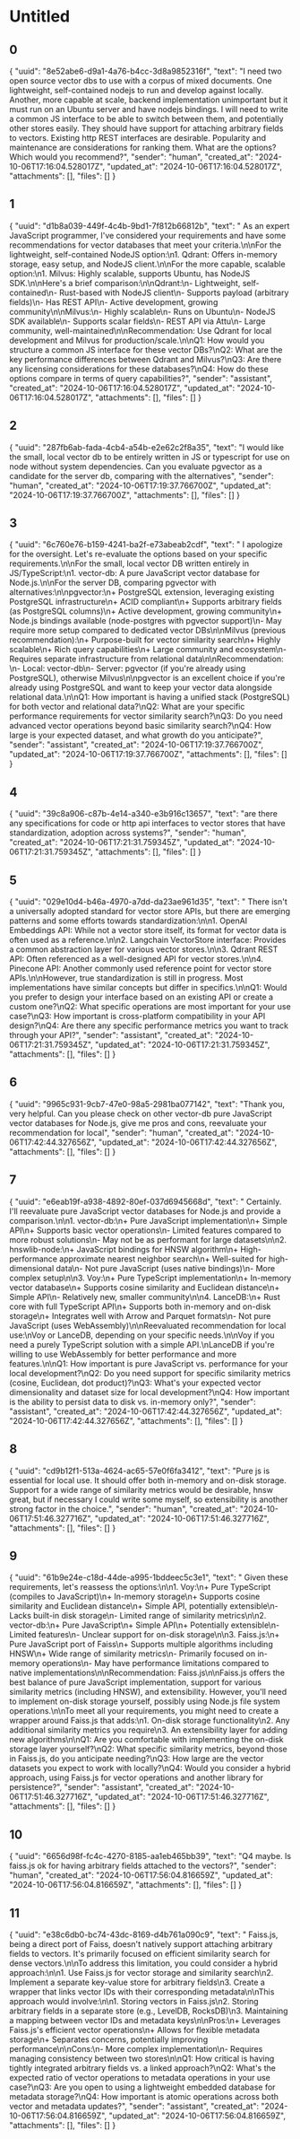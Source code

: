 # Untitled

## 0

{
  "uuid": "8e52abe6-d9a1-4a76-b4cc-3d8a9852316f",
  "text": "I need two open source vector dbs to use with a corpus of mixed documents. One lightweight, self-contained nodejs to run and develop against locally. Another, more capable at scale, backend implementation unimportant but it must run on an Ubuntu server and have nodejs bindings. I will need to write a common JS interface to be able to switch between them, and potentially other stores easily. They should have support for attaching arbitrary fields to vectors. Existing http REST interfaces are desirable. Popularity and maintenance are considerations for ranking them.   What are the options? Which would you recommend?",
  "sender": "human",
  "created_at": "2024-10-06T17:16:04.528017Z",
  "updated_at": "2024-10-06T17:16:04.528017Z",
  "attachments": [],
  "files": []
}

## 1

{
  "uuid": "d1b8a039-449f-4c4b-9bd1-7f812b66812b",
  "text": " As an expert JavaScript programmer, I've considered your requirements and have some recommendations for vector databases that meet your criteria.\n\nFor the lightweight, self-contained NodeJS option:\n1. Qdrant: Offers in-memory storage, easy setup, and NodeJS client.\n\nFor the more capable, scalable option:\n1. Milvus: Highly scalable, supports Ubuntu, has NodeJS SDK.\n\nHere's a brief comparison:\n\nQdrant:\n- Lightweight, self-contained\n- Rust-based with NodeJS client\n- Supports payload (arbitrary fields)\n- Has REST API\n- Active development, growing community\n\nMilvus:\n- Highly scalable\n- Runs on Ubuntu\n- NodeJS SDK available\n- Supports scalar fields\n- REST API via Attu\n- Large community, well-maintained\n\nRecommendation: Use Qdrant for local development and Milvus for production/scale.\n\nQ1: How would you structure a common JS interface for these vector DBs?\nQ2: What are the key performance differences between Qdrant and Milvus?\nQ3: Are there any licensing considerations for these databases?\nQ4: How do these options compare in terms of query capabilities?",
  "sender": "assistant",
  "created_at": "2024-10-06T17:16:04.528017Z",
  "updated_at": "2024-10-06T17:16:04.528017Z",
  "attachments": [],
  "files": []
}

## 2

{
  "uuid": "287fb6ab-fada-4cb4-a54b-e2e62c2f8a35",
  "text": "I would like the small, local vector db to be entirely written in JS or typescript for use on node without system dependencies. Can you evaluate pgvector as a candidate for the server db, comparing with the alternatives",
  "sender": "human",
  "created_at": "2024-10-06T17:19:37.766700Z",
  "updated_at": "2024-10-06T17:19:37.766700Z",
  "attachments": [],
  "files": []
}

## 3

{
  "uuid": "6c760e76-b159-4241-ba2f-e73abeab2cdf",
  "text": " I apologize for the oversight. Let's re-evaluate the options based on your specific requirements.\n\nFor the small, local vector DB written entirely in JS/TypeScript:\n1. vector-db: A pure JavaScript vector database for Node.js.\n\nFor the server DB, comparing pgvector with alternatives:\n\npgvector:\n+ PostgreSQL extension, leveraging existing PostgreSQL infrastructure\n+ ACID compliant\n+ Supports arbitrary fields (as PostgreSQL columns)\n+ Active development, growing community\n+ Node.js bindings available (node-postgres with pgvector support)\n- May require more setup compared to dedicated vector DBs\n\nMilvus (previous recommendation):\n+ Purpose-built for vector similarity search\n+ Highly scalable\n+ Rich query capabilities\n+ Large community and ecosystem\n- Requires separate infrastructure from relational data\n\nRecommendation: \n- Local: vector-db\n- Server: pgvector (if you're already using PostgreSQL), otherwise Milvus\n\npgvector is an excellent choice if you're already using PostgreSQL and want to keep your vector data alongside relational data.\n\nQ1: How important is having a unified stack (PostgreSQL) for both vector and relational data?\nQ2: What are your specific performance requirements for vector similarity search?\nQ3: Do you need advanced vector operations beyond basic similarity search?\nQ4: How large is your expected dataset, and what growth do you anticipate?",
  "sender": "assistant",
  "created_at": "2024-10-06T17:19:37.766700Z",
  "updated_at": "2024-10-06T17:19:37.766700Z",
  "attachments": [],
  "files": []
}

## 4

{
  "uuid": "39c8a906-c87b-4e14-a340-e3b916c13657",
  "text": "are there any specifications for code or http  api interfaces to vector stores that have standardization, adoption across systems?",
  "sender": "human",
  "created_at": "2024-10-06T17:21:31.759345Z",
  "updated_at": "2024-10-06T17:21:31.759345Z",
  "attachments": [],
  "files": []
}

## 5

{
  "uuid": "029e10d4-b46a-4970-a7dd-da23ae961d35",
  "text": " There isn't a universally adopted standard for vector store APIs, but there are emerging patterns and some efforts towards standardization:\n\n1. OpenAI Embeddings API: While not a vector store itself, its format for vector data is often used as a reference.\n\n2. Langchain VectorStore interface: Provides a common abstraction layer for various vector stores.\n\n3. Qdrant REST API: Often referenced as a well-designed API for vector stores.\n\n4. Pinecone API: Another commonly used reference point for vector store APIs.\n\nHowever, true standardization is still in progress. Most implementations have similar concepts but differ in specifics.\n\nQ1: Would you prefer to design your interface based on an existing API or create a custom one?\nQ2: What specific operations are most important for your use case?\nQ3: How important is cross-platform compatibility in your API design?\nQ4: Are there any specific performance metrics you want to track through your API?",
  "sender": "assistant",
  "created_at": "2024-10-06T17:21:31.759345Z",
  "updated_at": "2024-10-06T17:21:31.759345Z",
  "attachments": [],
  "files": []
}

## 6

{
  "uuid": "9965c931-9cb7-47e0-98a5-2981ba077142",
  "text": "Thank you, very helpful. Can you please check on other vector-db pure JavaScript vector databases for Node.js, give me pros and cons, reevaluate your recommendation for local",
  "sender": "human",
  "created_at": "2024-10-06T17:42:44.327656Z",
  "updated_at": "2024-10-06T17:42:44.327656Z",
  "attachments": [],
  "files": []
}

## 7

{
  "uuid": "e6eab19f-a938-4892-80ef-037d6945668d",
  "text": " Certainly. I'll reevaluate pure JavaScript vector databases for Node.js and provide a comparison.\n\n1. vector-db:\n+ Pure JavaScript implementation\n+ Simple API\n+ Supports basic vector operations\n- Limited features compared to more robust solutions\n- May not be as performant for large datasets\n\n2. hnswlib-node:\n+ JavaScript bindings for HNSW algorithm\n+ High-performance approximate nearest neighbor search\n+ Well-suited for high-dimensional data\n- Not pure JavaScript (uses native bindings)\n- More complex setup\n\n3. Voy:\n+ Pure TypeScript implementation\n+ In-memory vector database\n+ Supports cosine similarity and Euclidean distance\n+ Simple API\n- Relatively new, smaller community\n\n4. LanceDB:\n+ Rust core with full TypeScript API\n+ Supports both in-memory and on-disk storage\n+ Integrates well with Arrow and Parquet formats\n- Not pure JavaScript (uses WebAssembly)\n\nReevaluated recommendation for local use:\nVoy or LanceDB, depending on your specific needs.\n\nVoy if you need a purely TypeScript solution with a simple API.\nLanceDB if you're willing to use WebAssembly for better performance and more features.\n\nQ1: How important is pure JavaScript vs. performance for your local development?\nQ2: Do you need support for specific similarity metrics (cosine, Euclidean, dot product)?\nQ3: What's your expected vector dimensionality and dataset size for local development?\nQ4: How important is the ability to persist data to disk vs. in-memory only?",
  "sender": "assistant",
  "created_at": "2024-10-06T17:42:44.327656Z",
  "updated_at": "2024-10-06T17:42:44.327656Z",
  "attachments": [],
  "files": []
}

## 8

{
  "uuid": "cd9b12f1-513a-4624-ac65-57e0f6fa3412",
  "text": "Pure js is essential for local use. It should offer both in-memory and on-disk storage. Support for a wide range of similarity metrics would be desirable, hnsw great, but if necessary I could write some myself, so extensibility is another strong factor in the choice.",
  "sender": "human",
  "created_at": "2024-10-06T17:51:46.327716Z",
  "updated_at": "2024-10-06T17:51:46.327716Z",
  "attachments": [],
  "files": []
}

## 9

{
  "uuid": "61b9e24e-c18d-44de-a995-1bddeec5c3e1",
  "text": " Given these requirements, let's reassess the options:\n\n1. Voy:\n+ Pure TypeScript (compiles to JavaScript)\n+ In-memory storage\n+ Supports cosine similarity and Euclidean distance\n+ Simple API, potentially extensible\n- Lacks built-in disk storage\n- Limited range of similarity metrics\n\n2. vector-db:\n+ Pure JavaScript\n+ Simple API\n+ Potentially extensible\n- Limited features\n- Unclear support for on-disk storage\n\n3. Faiss.js:\n+ Pure JavaScript port of Faiss\n+ Supports multiple algorithms including HNSW\n+ Wide range of similarity metrics\n- Primarily focused on in-memory operations\n- May have performance limitations compared to native implementations\n\nRecommendation: Faiss.js\n\nFaiss.js offers the best balance of pure JavaScript implementation, support for various similarity metrics (including HNSW), and extensibility. However, you'll need to implement on-disk storage yourself, possibly using Node.js file system operations.\n\nTo meet all your requirements, you might need to create a wrapper around Faiss.js that adds:\n1. On-disk storage functionality\n2. Any additional similarity metrics you require\n3. An extensibility layer for adding new algorithms\n\nQ1: Are you comfortable with implementing the on-disk storage layer yourself?\nQ2: What specific similarity metrics, beyond those in Faiss.js, do you anticipate needing?\nQ3: How large are the vector datasets you expect to work with locally?\nQ4: Would you consider a hybrid approach, using Faiss.js for vector operations and another library for persistence?",
  "sender": "assistant",
  "created_at": "2024-10-06T17:51:46.327716Z",
  "updated_at": "2024-10-06T17:51:46.327716Z",
  "attachments": [],
  "files": []
}

## 10

{
  "uuid": "6656d98f-fc4c-4270-8185-aa1eb465bb39",
  "text": "Q4 maybe. Is faiss.js ok for having arbitrary fields attached to the vectors?",
  "sender": "human",
  "created_at": "2024-10-06T17:56:04.816659Z",
  "updated_at": "2024-10-06T17:56:04.816659Z",
  "attachments": [],
  "files": []
}

## 11

{
  "uuid": "e38c6db0-bc74-43dc-8169-d4b761a090c9",
  "text": " Faiss.js, being a direct port of Faiss, doesn't natively support attaching arbitrary fields to vectors. It's primarily focused on efficient similarity search for dense vectors.\n\nTo address this limitation, you could consider a hybrid approach:\n\n1. Use Faiss.js for vector storage and similarity search\n2. Implement a separate key-value store for arbitrary fields\n3. Create a wrapper that links vector IDs with their corresponding metadata\n\nThis approach would involve:\n\n1. Storing vectors in Faiss.js\n2. Storing arbitrary fields in a separate store (e.g., LevelDB, RocksDB)\n3. Maintaining a mapping between vector IDs and metadata keys\n\nPros:\n+ Leverages Faiss.js's efficient vector operations\n+ Allows for flexible metadata storage\n+ Separates concerns, potentially improving performance\n\nCons:\n- More complex implementation\n- Requires managing consistency between two stores\n\nQ1: How critical is having tightly integrated arbitrary fields vs. a linked approach?\nQ2: What's the expected ratio of vector operations to metadata operations in your use case?\nQ3: Are you open to using a lightweight embedded database for metadata storage?\nQ4: How important is atomic operations across both vector and metadata updates?",
  "sender": "assistant",
  "created_at": "2024-10-06T17:56:04.816659Z",
  "updated_at": "2024-10-06T17:56:04.816659Z",
  "attachments": [],
  "files": []
}
